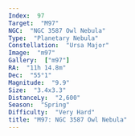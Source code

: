 ```yaml
---
Index:  97
Target:  "M97"
NGC:  "NGC 3587 Owl Nebula"
Type:  "Planetary Nebula"
Constellation:  "Ursa Major"
Image:  "m97"
Gallery:  ["m97"]
RA:  "11h 14.8m"
Dec:  "55°1"
Magnitude:  "9.9"
Size:  "3.4x3.3"
DistanceLy:  "2,600"
Season:  "Spring"
Difficulty:  "Very Hard"
title: "M97: NGC 3587 Owl Nebula"
---
```


